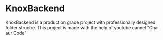 # KnoxBackend

KnoxBackend is a production grade project with professionally designed folder structre.
This project is made with the help of youtube cannel "Chai aur Code"    


